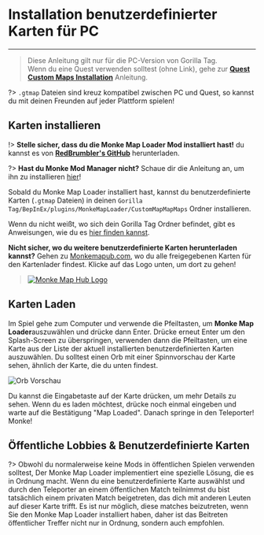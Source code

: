 # Installation benutzerdefinierter Karten für PC
---
>
> Diese Anleitung gilt nur für die PC-Version von Gorilla Tag.  
> Wenn du eine Quest verwenden solltest (ohne Link), gehe zur [**Quest Custom Maps Installation**](quest-maploading) Anleitung.

?> `.gtmap` Dateien sind kreuz kompatibel zwischen PC und Quest, so kannst du mit deinen Freunden auf jeder Plattform spielen!

## Karten installieren
!> **Stelle sicher, dass du die Monke Map Loader Mod installiert hast!** du kannst es von [**RedBrumbler's GitHub**](pc-guide#monke-mod-manager) herunterladen.

?> **Hast du Monke Mod Manager nicht?** Schaue dir die Anleitung an, um ihn zu installieren [hier](pc-guide#monke-mod-manager)!

Sobald du Monke Map Loader installiert hast, kannst du benutzerdefinierte Karten (`.gtmap` Dateien) in deinen `Gorilla Tag/BepInEx/plugins/MonkeMapLoader/CustomMapMapMaps` Ordner installieren.

Wenn du nicht weißt, wo sich dein Gorilla Tag Ordner befindet, gibt es Anweisungen, wie du es [hier finden kannst](pc-guide#install-folder).

**Nicht sicher, wo du weitere benutzerdefinierte Karten herunterladen kannst?** Gehen zu [Monkemapub.com](https://monkemaphub.com), wo du alle freigegebenen Karten für den Kartenlader findest. Klicke auf das Logo unten, um dort zu gehen!

> [![Monke Map Hub Logo](../docs/files/MMHLOGO.png)](https://monkemaphub.com)

## Karten Laden
Im Spiel gehe zum Computer und verwende die Pfeiltasten, um **Monke Map Loader**auszuwählen und drücke dann Enter. Drücke erneut Enter um den Splash-Screen zu überspringen, verwenden dann die Pfeiltasten, um eine Karte aus der Liste der aktuell installierten benutzerdefinierten Karten auszuwählen. Du solltest einen Orb mit einer Spinnvorschau der Karte sehen, ähnlich der Karte, die du unten findest.

![Orb Vorschau](../docs/files/orb.png)

Du kannst die Eingabetaste auf der Karte drücken, um mehr Details zu sehen. Wenn du es laden möchtest, drücke noch einmal eingeben und warte auf die Bestätigung "Map Loaded". Danach springe in den Teleporter! Monke!

## Öffentliche Lobbies & Benutzerdefinierte Karten

?> Obwohl du normalerweise keine Mods in öffentlichen Spielen verwenden solltest, Der Monke Map Loader implementiert eine spezielle Lösung, die es in Ordnung macht. Wenn du eine benutzerdefinierte Karte auswählst und durch den Teleporter an einem öffentlichen Match teilnimmst du bist tatsächlich einem privaten Match beigetreten, das dich mit anderen Leuten auf dieser Karte trifft. Es ist nur möglich, diese matches beizutreten, wenn Sie den Monke Map Loader installiert haben, daher ist das Beitreten öffentlicher Treffer nicht nur in Ordnung, sondern auch empfohlen.